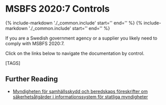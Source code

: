 # MSBFS 2020:7 Controls

{%
   include-markdown './_common.include'
   start='<!--legal-disclaimer-start-->'
   end='<!--legal-disclaimer-end-->'
%}
{%
   include-markdown './_common.include'
   start='<!--controls-note-start-->'
   end='<!--controls-note-end-->'
%}

If you are a Swedish government agency or a supplier you likely need to comply with MSBFS 2020:7.

Click on the links below to navigate the documentation by control.

[TAGS]

## Further Reading

<!-- vale off -->
- [Myndigheten för samhällsskydd och beredskaps föreskrifter om säkerhetsåtgärder i informationssystem för statliga myndigheter](https://www.msb.se/siteassets/dokument/regler/forfattningar/msbfs-2020-7-foreskrifter-om-sakerhetsatgarder-i-informationssystem-for-statliga-myndigheter.pdf)
<!-- vale on -->
